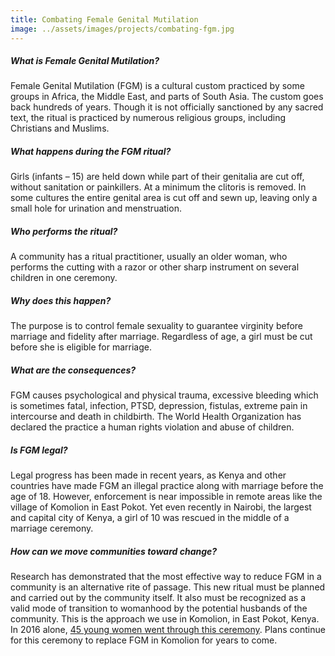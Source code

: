 ```yaml
---
title: Combating Female Genital Mutilation
image: ../assets/images/projects/combating-fgm.jpg
---
```

##### What is Female Genital Mutilation?
Female Genital Mutilation (FGM) is a cultural custom practiced by some groups in Africa, the Middle East, and parts of
South Asia. The custom goes back hundreds of years. Though it is not officially sanctioned by any sacred text, the
ritual is practiced by numerous religious groups, including Christians and Muslims.

##### What happens during the FGM ritual?
Girls (infants – 15) are held down while part of their genitalia are cut off, without sanitation or painkillers. At a
minimum the clitoris is removed. In some cultures the entire genital area is cut off and sewn up, leaving only a small
hole for urination and menstruation.

##### Who performs the ritual?
A community has a ritual practitioner, usually an older woman, who performs the cutting with a razor or other sharp
instrument on several children in one ceremony.

##### Why does this happen?
The purpose is to control female sexuality to guarantee virginity before marriage and fidelity after marriage.
Regardless of age, a girl must be cut before she is eligible for marriage.

##### What are the consequences?
FGM causes psychological and physical trauma, excessive bleeding which is sometimes fatal, infection, PTSD, depression,
fistulas, extreme pain in intercourse and death in childbirth. The World Health Organization has declared the practice a
 human rights violation and abuse of children.

##### Is FGM legal?
Legal progress has been made in recent years, as Kenya and other countries have made FGM an illegal practice along with
marriage before the age of 18. However, enforcement is near impossible in remote areas like the village of Komolion in
East Pokot. Yet even recently in Nairobi, the largest and capital city of Kenya, a girl of 10 was rescued in the middle
of a marriage ceremony.

##### How can we move communities toward change?
Research has demonstrated that the most effective way to reduce FGM in a community is an alternative rite of passage.
This new ritual must be planned and carried out by the community itself. It also must be recognized as a valid mode of
transition to womanhood by the potential husbands of the community. This is the approach we use in Komolion, in East
Pokot, Kenya. In 2016 alone, [45 young women went through this ceremony](https://www.youtube.com/watch?v=6ejItFZEwBI). Plans continue for this ceremony to replace FGM
in Komolion for years to come.
